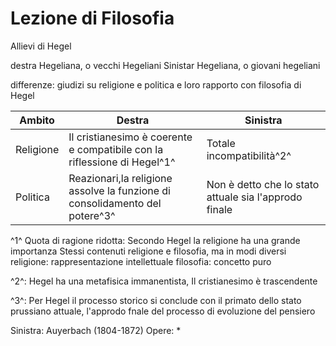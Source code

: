 # Lezione di Filosofia
Allievi di Hegel

destra Hegeliana, o vecchi Hegeliani
Sinistar Hegeliana, o giovani hegeliani

differenze: giudizi su religione e politica e loro rapporto con filosofia di Hegel

Ambito|Destra|Sinistra|
|---|---|---|
|Religione|Il cristianesimo è coerente e compatibile con la riflessione di Hegel^1^|Totale incompatibilità^2^|
Politica|Reazionari,la religione assolve la funzione di consolidamento del potere^3^|Non è detto che lo stato attuale sia l'approdo finale|

^1^ Quota di ragione ridotta:
Secondo Hegel  la religione ha una grande importanza
Stessi contenuti religione e filosofia, ma in modi diversi
religione: rappresentazione intellettuale
filosofia: concetto puro

^2^: Hegel ha una metafisica immanentista, Il cristianesimo è trascendente

^3^: Per Hegel il processo storico si conclude con il primato dello stato prussiano attuale, l'approdo fnale del processo di evoluzione del pensiero


Sinistra: Auyerbach (1804-1872)
Opere:
* 
<!--stackedit_data:
eyJoaXN0b3J5IjpbLTY2MjY3NjYwNV19
-->